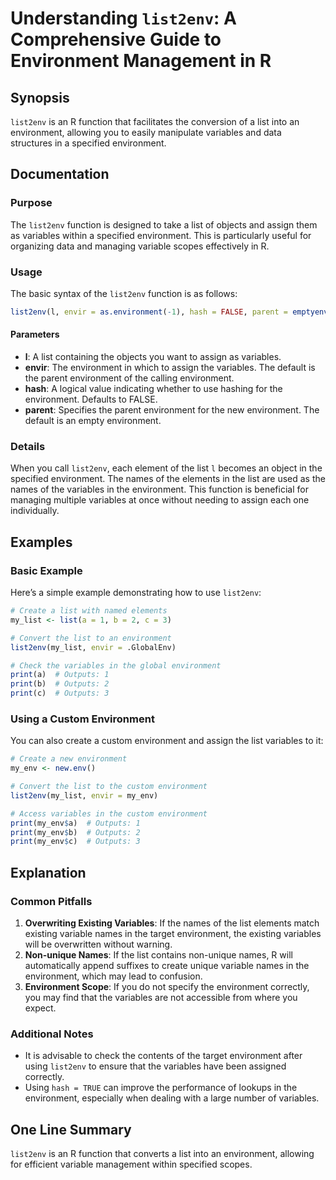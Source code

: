 <!--
Meta Description: # Understanding `list2env`: A Comprehensive Guide to Environment Management in R ## Synopsis `list2env` is an R function that facilitates the conversi...
Meta Keywords: environment, variables, list, list2env, you
-->

# Understanding `list2env`: A Comprehensive Guide to Environment Management in R

## Synopsis
`list2env` is an R function that facilitates the conversion of a list into an environment, allowing you to easily manipulate variables and data structures in a specified environment.

## Documentation
### Purpose
The `list2env` function is designed to take a list of objects and assign them as variables within a specified environment. This is particularly useful for organizing data and managing variable scopes effectively in R.

### Usage
The basic syntax of the `list2env` function is as follows:

```R
list2env(l, envir = as.environment(-1), hash = FALSE, parent = emptyenv())
```

#### Parameters
- **l**: A list containing the objects you want to assign as variables.
- **envir**: The environment in which to assign the variables. The default is the parent environment of the calling environment.
- **hash**: A logical value indicating whether to use hashing for the environment. Defaults to FALSE.
- **parent**: Specifies the parent environment for the new environment. The default is an empty environment.

### Details
When you call `list2env`, each element of the list `l` becomes an object in the specified environment. The names of the elements in the list are used as the names of the variables in the environment. This function is beneficial for managing multiple variables at once without needing to assign each one individually.

## Examples
### Basic Example
Here’s a simple example demonstrating how to use `list2env`:

```R
# Create a list with named elements
my_list <- list(a = 1, b = 2, c = 3)

# Convert the list to an environment
list2env(my_list, envir = .GlobalEnv)

# Check the variables in the global environment
print(a)  # Outputs: 1
print(b)  # Outputs: 2
print(c)  # Outputs: 3
```

### Using a Custom Environment
You can also create a custom environment and assign the list variables to it:

```R
# Create a new environment
my_env <- new.env()

# Convert the list to the custom environment
list2env(my_list, envir = my_env)

# Access variables in the custom environment
print(my_env$a)  # Outputs: 1
print(my_env$b)  # Outputs: 2
print(my_env$c)  # Outputs: 3
```

## Explanation
### Common Pitfalls
1. **Overwriting Existing Variables**: If the names of the list elements match existing variable names in the target environment, the existing variables will be overwritten without warning.
2. **Non-unique Names**: If the list contains non-unique names, R will automatically append suffixes to create unique variable names in the environment, which may lead to confusion.
3. **Environment Scope**: If you do not specify the environment correctly, you may find that the variables are not accessible from where you expect.

### Additional Notes
- It is advisable to check the contents of the target environment after using `list2env` to ensure that the variables have been assigned correctly.
- Using `hash = TRUE` can improve the performance of lookups in the environment, especially when dealing with a large number of variables.

## One Line Summary
`list2env` is an R function that converts a list into an environment, allowing for efficient variable management within specified scopes.